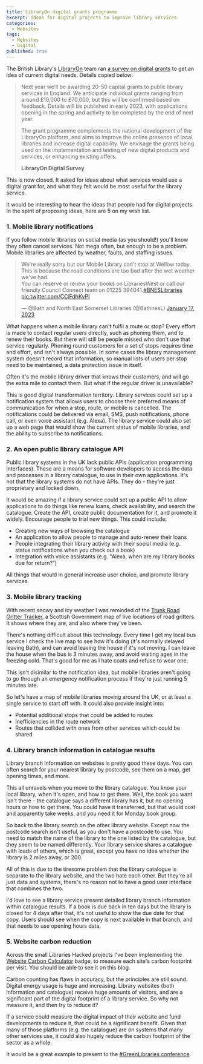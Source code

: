 ```yaml
---
title: LibraryOn digital grants programme
excerpt: Ideas for digital projects to improve library services
categories:
  - Websites
tags:
  - Websites
  - Digital
published: true
---
```


The British Library's [LibraryOn](https://libraryon.org/) team ran [a survey on digital grants](https://docs.google.com/forms/d/e/1FAIpQLSfoV6dqZvkDw94rqOHSl6J_oCHULu9ERvBd9XXGAyiCubykTA/viewform?fbzx=6567663660189811631) to get an idea of current digital needs. Details copied below:

> Next year we’ll be awarding 20-50 capital grants to public library services in England. We anticipate individual grants ranging from around £10,000 to £70,000, but this will be confirmed based on feedback. Details will be published in early 2023, with applications opening in the spring and activity to be completed by the end of next year.
>
> The grant programme complements the national development of the LibraryOn platform, and aims to improve the online presence of local libraries and increase digital capability. We envisage the grants being used on the implementation and testing of new digital products and services, or enhancing existing offers.
>
> **LibraryOn Digital Survey**

This is now closed. It asked for ideas about what services would use a digital grant for, and what they felt would be most useful for the library service.

It would be interesting to hear the ideas that people had for digital projects. In the spirit of proposing ideas, here are 5 on my wish list.

### 1. Mobile library notifications

If you follow mobile libraries on social media (as you should!) you'll know they often cancel services. Not mega often, but enough to be a problem. Mobile libraries are affected by weather, faults, and staffing issues.

<blockquote class="twitter-tweet"><p lang="en" dir="ltr">We&#39;re really sorry but our Mobile Library can&#39;t stop at Wellow today. This is because the road conditions are too bad after the wet weather we&#39;ve had. <br>You can reserve or renew your books on LibrariesWest or call our friendly Council Connect team on 01225 394041.<a href="https://twitter.com/hashtag/BNESLibraries?src=hash&amp;ref_src=twsrc%5Etfw">#BNESLibraries</a> <a href="https://t.co/CCiFdhKvPI">pic.twitter.com/CCiFdhKvPI</a></p>&mdash; @Bath and North East Somerset Libraries (@BathnesL) <a href="https://twitter.com/BathnesL/status/1615302775306424321?ref_src=twsrc%5Etfw">January 17, 2023</a></blockquote> <script async src="https://platform.twitter.com/widgets.js" charset="utf-8"></script>

What happens when a mobile library can't fulfil a route or stop? Every effort is made to contact regular users directly, such as phoning them, and to renew their books. But there will still be people missed who don't use that service regularly. Phoning round customers for a set of stops requires time and effort, and isn't always possible. In some cases the library management system doesn't record that information, so manual lists of users per stop need to be maintained, a data protection issue in itself.

Often it's the mobile library driver that knows their customers, and will go the extra mile to contact them. But what if the regular driver is unavailable?

This is good digital transformation territory. Library services could set up a notification system that allows users to choose their preferred means of communication for when a stop, route, or mobile is cancelled. The notifications could be delivered via email, SMS, push notifications, phone call, or even voice assistant (e.g. Alexa). The library service could also set up a web page that would show the current status of mobile libraries, and the ability to subscribe to notifications.

### 2. An open public library catalogue API

Public library systems in the UK lack public APIs (application programming interfaces). These are a means for software developers to access the data and processes in a library catalogue, to use in their own applications. It's not that the library systems do not have APIs. They do - they're just proprietary and locked down.

It would be amazing if a library service could set up a public API to allow applications to do things like renew loans, check availability, and search the catalogue. Create the API, create public documentation for it, and promote it widely. Encourage people to trial new things. This could include:

- Creating new ways of browsing the catalogue
- An application to allow people to manage and auto-renew their loans
- People integrating their library activity with their social media (e.g. status notifications when you check out a book)
- Integration with voice assistants (e.g. "Alexa, when are my library books due for return?")

All things that would in general increase user choice, and promote library services.

### 3. Mobile library tracking

With recent snowy and icy weather I was reminded of the [Trunk Road Gritter Tracker](https://scotgov.maps.arcgis.com/apps/webappviewer/index.html?id=2de764a9303848ffb9a4cac0bd0b1aab), a Scottish Government map of live locations of road gritters. It shows where they are, and also where they've been.

There's nothing difficult about this technology. Every time I get my local bus service I check the live map to see how it's doing (it's normally delayed leaving Bath), and can avoid leaving the house if it's not moving. I can leave the house when the bus is 3 minutes away, and avoid waiting ages in the freezing cold. That's good for me as I hate coats and refuse to wear one.

This isn't disimilar to the notification idea, but mobile libraries aren't going to go through an emergency notification process if they're just running 5 minutes late.

So let's have a map of mobile libraries moving around the UK, or at least a single service to start off with. It could also provide insight into:

- Potential additional stops that could be added to routes
- Inefficiencies in the route network
- Routes that collided with ones from other services which could be shared

### 4. Library branch information in catalogue results

Library branch information on websites is pretty good these days. You can often search for your nearest library by postcode, see them on a map, get opening times, and more.

This all unravels when you move to the library catalogue. You know your local library, when it's open, and how to get there. Well, the book you want isn't there - the catalogue says a different library has it, but no opening hours or how to get there. You could have it transferred, but that would cost and apparently take weeks, and you need it for Monday book group.

So back to the library search on the other library website. Except now the postcode search isn't useful, as you don't have a postcode to use. You need to match the name of the library to the one listed by the catalogue, but they seem to be named differently. Your library service shares a catalogue with loads of others, which is great, except you have no idea whether the library is 2 miles away, or 200.

All of this is due to the tiresome problem that the library catalogue is separate to the library website, and the two hate each other. But they're all just data and systems, there's no reason not to have a good user interface that combines the two.

I'd love to see a library service present detailed library branch information within catalogue results. If a book is due back in ten days but the library is closed for 4 days after that, it's not useful to show the due date for that copy. Users should see when the copy is next available in that branch, and that needs to use opening hours data.

### 5. Website carbon reduction

Across the small Libraries Hacked projects I've been implementing the [Website Carbon Calculator](https://www.websitecarbon.com/) badge, to measure each site's carbon footprint per visit. You should be able to see it on this blog.

Carbon counting has flaws in accuracy, but the principles are still sound. Digital energy usage is huge and increasing. Library websites (both information and catalogue) receive huge amounts of visitors, and are a significant part of the digital footprint of a library service. So why not measure it, and then try to reduce it?

If a service could measure the digital impact of their website and fund developments to reduce it, that could be a significant benefit. Given that many of those platforms (e.g. the catalogue) are on systems that many other services use, it could also hugely reduce the carbon footprint of the sector as a whole.

It would be a great example to present to the [#GreenLibraries conference](https://www.cilip.org.uk/events/EventDetails.aspx?id=1697993).
